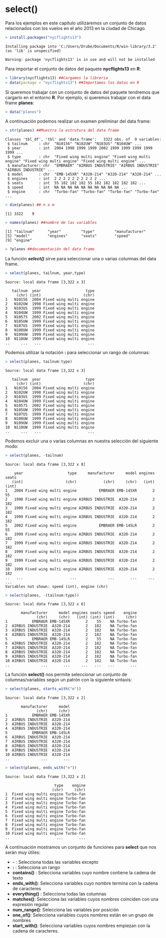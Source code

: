 
# select()

Para los ejemplos en este capítulo utilizaremos un conjunto de datos relacionados con los vuelos en el año 2013 en la ciudad de Chicago.


```r
> install.packages("nycflights13")
```

```
Installing package into 'C:/Users/Drube/Documents/R/win-library/3.2'
(as 'lib' is unspecified)
```

```
Warning: package 'nycflights13' is in use and will not be installed
```

Para importar el conjunto de datos del paquete __nycflights13__ en __R__:


```r
> library(nycflights13) ##Cargamos la libreria
> data(package = "nycflights13") ##Importamos los datos en R
```

Si queremos trabajar con un conjunto de datos del paquete tendremos que cargarlo en el entorno __R__. Por ejemplo, si queremos trabajar con el data frame __planes__:


```r
> data("planes")
```
A continuación podemos realizar un examen preliminar del data frame:


```r
> str(planes) ##Muestra la estrutura del data frame
```

```
Classes 'tbl_df', 'tbl' and 'data.frame':	3322 obs. of  9 variables:
 $ tailnum     : chr  "N10156" "N102UW" "N103US" "N104UW" ...
 $ year        : int  2004 1998 1999 1999 2002 1999 1999 1999 1999 1999 ...
 $ type        : chr  "Fixed wing multi engine" "Fixed wing multi engine" "Fixed wing multi engine" "Fixed wing multi engine" ...
 $ manufacturer: chr  "EMBRAER" "AIRBUS INDUSTRIE" "AIRBUS INDUSTRIE" "AIRBUS INDUSTRIE" ...
 $ model       : chr  "EMB-145XR" "A320-214" "A320-214" "A320-214" ...
 $ engines     : int  2 2 2 2 2 2 2 2 2 2 ...
 $ seats       : int  55 182 182 182 55 182 182 182 182 182 ...
 $ speed       : int  NA NA NA NA NA NA NA NA NA NA ...
 $ engine      : chr  "Turbo-fan" "Turbo-fan" "Turbo-fan" "Turbo-fan" ...
```

```r
> dim(planes) ## n x m
```

```
[1] 3322    9
```

```r
> names(planes) ##nombre de las variables
```

```
[1] "tailnum"      "year"         "type"         "manufacturer"
[5] "model"        "engines"      "seats"        "speed"       
[9] "engine"      
```

```r
> ?planes ##documentación del data frame
```

La función ___select()___ sirve para seleccionar una o varias columnas del data frame.


```r
> select(planes, tailnum, year,type)
```

```
Source: local data frame [3,322 x 3]

   tailnum  year                    type
     (chr) (int)                   (chr)
1   N10156  2004 Fixed wing multi engine
2   N102UW  1998 Fixed wing multi engine
3   N103US  1999 Fixed wing multi engine
4   N104UW  1999 Fixed wing multi engine
5   N10575  2002 Fixed wing multi engine
6   N105UW  1999 Fixed wing multi engine
7   N107US  1999 Fixed wing multi engine
8   N108UW  1999 Fixed wing multi engine
9   N109UW  1999 Fixed wing multi engine
10  N110UW  1999 Fixed wing multi engine
..     ...   ...                     ...
```

Podemos utilizar la notación __:__ para seleccionar un rango de columnas:


```r
> select(planes, tailnum:type)
```

```
Source: local data frame [3,322 x 3]

   tailnum  year                    type
     (chr) (int)                   (chr)
1   N10156  2004 Fixed wing multi engine
2   N102UW  1998 Fixed wing multi engine
3   N103US  1999 Fixed wing multi engine
4   N104UW  1999 Fixed wing multi engine
5   N10575  2002 Fixed wing multi engine
6   N105UW  1999 Fixed wing multi engine
7   N107US  1999 Fixed wing multi engine
8   N108UW  1999 Fixed wing multi engine
9   N109UW  1999 Fixed wing multi engine
10  N110UW  1999 Fixed wing multi engine
..     ...   ...                     ...
```
Podemos excluir una o varias columnas en nuestra selección del siguiente modo:


```r
> select(planes, -tailnum)
```

```
Source: local data frame [3,322 x 8]

    year                    type     manufacturer     model engines seats
   (int)                   (chr)            (chr)     (chr)   (int) (int)
1   2004 Fixed wing multi engine          EMBRAER EMB-145XR       2    55
2   1998 Fixed wing multi engine AIRBUS INDUSTRIE  A320-214       2   182
3   1999 Fixed wing multi engine AIRBUS INDUSTRIE  A320-214       2   182
4   1999 Fixed wing multi engine AIRBUS INDUSTRIE  A320-214       2   182
5   2002 Fixed wing multi engine          EMBRAER EMB-145LR       2    55
6   1999 Fixed wing multi engine AIRBUS INDUSTRIE  A320-214       2   182
7   1999 Fixed wing multi engine AIRBUS INDUSTRIE  A320-214       2   182
8   1999 Fixed wing multi engine AIRBUS INDUSTRIE  A320-214       2   182
9   1999 Fixed wing multi engine AIRBUS INDUSTRIE  A320-214       2   182
10  1999 Fixed wing multi engine AIRBUS INDUSTRIE  A320-214       2   182
..   ...                     ...              ...       ...     ...   ...
Variables not shown: speed (int), engine (chr)
```

```r
> select(planes, -(tailnum:type))
```

```
Source: local data frame [3,322 x 6]

       manufacturer     model engines seats speed    engine
              (chr)     (chr)   (int) (int) (int)     (chr)
1           EMBRAER EMB-145XR       2    55    NA Turbo-fan
2  AIRBUS INDUSTRIE  A320-214       2   182    NA Turbo-fan
3  AIRBUS INDUSTRIE  A320-214       2   182    NA Turbo-fan
4  AIRBUS INDUSTRIE  A320-214       2   182    NA Turbo-fan
5           EMBRAER EMB-145LR       2    55    NA Turbo-fan
6  AIRBUS INDUSTRIE  A320-214       2   182    NA Turbo-fan
7  AIRBUS INDUSTRIE  A320-214       2   182    NA Turbo-fan
8  AIRBUS INDUSTRIE  A320-214       2   182    NA Turbo-fan
9  AIRBUS INDUSTRIE  A320-214       2   182    NA Turbo-fan
10 AIRBUS INDUSTRIE  A320-214       2   182    NA Turbo-fan
..              ...       ...     ...   ...   ...       ...
```

La función __select()__ nos permite seleccionar un conjunto de columnas/variables según un patrón con la siguiente sintaxis:


```r
> select(planes, starts_with("m"))
```

```
Source: local data frame [3,322 x 2]

       manufacturer     model
              (chr)     (chr)
1           EMBRAER EMB-145XR
2  AIRBUS INDUSTRIE  A320-214
3  AIRBUS INDUSTRIE  A320-214
4  AIRBUS INDUSTRIE  A320-214
5           EMBRAER EMB-145LR
6  AIRBUS INDUSTRIE  A320-214
7  AIRBUS INDUSTRIE  A320-214
8  AIRBUS INDUSTRIE  A320-214
9  AIRBUS INDUSTRIE  A320-214
10 AIRBUS INDUSTRIE  A320-214
..              ...       ...
```

```r
> select(planes, ends_with("e"))
```

```
Source: local data frame [3,322 x 2]

                      type    engine
                     (chr)     (chr)
1  Fixed wing multi engine Turbo-fan
2  Fixed wing multi engine Turbo-fan
3  Fixed wing multi engine Turbo-fan
4  Fixed wing multi engine Turbo-fan
5  Fixed wing multi engine Turbo-fan
6  Fixed wing multi engine Turbo-fan
7  Fixed wing multi engine Turbo-fan
8  Fixed wing multi engine Turbo-fan
9  Fixed wing multi engine Turbo-fan
10 Fixed wing multi engine Turbo-fan
..                     ...       ...
```

A continuación mostramos un conjunto de funciones para __select__ que nos serán muy útiles:


+ __-__ : Selecciona todas las variables excepto
+ __:__ : Selecciona un rango
+ __contains()__ : Selecciona variables cuyo nombre contiene la cadena de texto
+ __ends_with()__: Selecciona variables cuyo nombre termina con la cadena de caracteres
+ __everything()__ : Selecciona todas las columnas
+ __matches()__: Selecciona las variables cuyos nombres coinciden con una expresión regular
+ __num_range()__: Selecciona las variables por posición
+ __one_of()__: Selecciona variables cuyos nombres están en un grupo de nombres
+ __start_with()__: Selecciona variables cuyos nombres empiezan con la cadena de caracteres.



